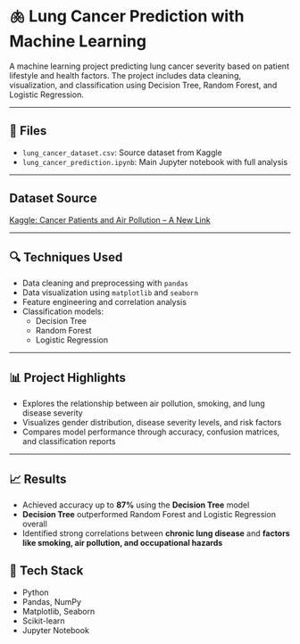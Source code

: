 # 🫁 Lung Cancer Prediction with Machine Learning

A machine learning project predicting lung cancer severity based on patient lifestyle and health factors. The project includes data cleaning, visualization, and classification using Decision Tree, Random Forest, and Logistic Regression.

---

## 📁 Files

- `lung_cancer_dataset.csv`: Source dataset from Kaggle  
- `lung_cancer_prediction.ipynb`: Main Jupyter notebook with full analysis

---

## Dataset Source

[Kaggle: Cancer Patients and Air Pollution – A New Link](https://www.kaggle.com/datasets/thedevastator/cancer-patients-and-air-pollution-a-new-link)

---

## 🔍 Techniques Used

- Data cleaning and preprocessing with `pandas`
- Data visualization using `matplotlib` and `seaborn`
- Feature engineering and correlation analysis
- Classification models:
  - Decision Tree  
  - Random Forest  
  - Logistic Regression

---

## 📊 Project Highlights

- Explores the relationship between air pollution, smoking, and lung disease severity  
- Visualizes gender distribution, disease severity levels, and risk factors  
- Compares model performance through accuracy, confusion matrices, and classification reports  

---

## 📈 Results

- Achieved accuracy up to **87%** using the **Decision Tree** model  
- **Decision Tree** outperformed Random Forest and Logistic Regression overall  
- Identified strong correlations between **chronic lung disease** and **factors like smoking, air pollution, and occupational hazards**


## 🧰 Tech Stack

- Python
- Pandas, NumPy
- Matplotlib, Seaborn
- Scikit-learn
- Jupyter Notebook

